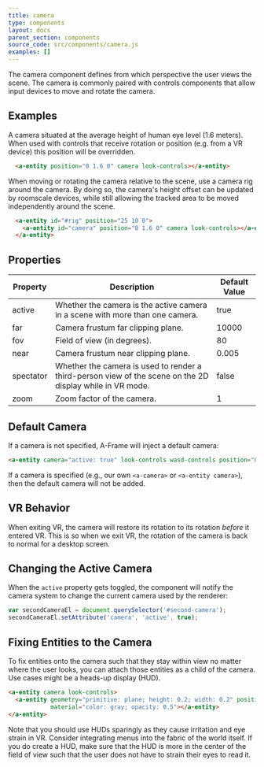 ```yaml
---
title: camera
type: components
layout: docs
parent_section: components
source_code: src/components/camera.js
examples: []
---
```


The camera component defines from which perspective the user views the scene.
The camera is commonly paired with controls components that allow input devices
to move and rotate the camera.

## Examples

A camera situated at the average height of human eye level (1.6 meters).
When used with controls that receive rotation or position (e.g. from a
VR device) this position will be overridden.

```html
  <a-entity position="0 1.6 0" camera look-controls></a-entity>
```

When moving or rotating the camera relative to the scene, use a camera rig
around the camera. By doing so, the camera's height offset can be updated
by roomscale devices, while still allowing the tracked area to be
moved independently around the scene.

```html
  <a-entity id="#rig" position="25 10 0">
    <a-entity id="camera" position="0 1.6 0" camera look-controls></a-entity>
  </a-entity>
```

## Properties

| Property   | Description                                                                                                                                                                                                                                                                         | Default Value |
|------------|-------------------------------------------------------------------------------------------------------------------------------------------------------------------------------------------------------------------------------------------------------------------------------------|---------------|
| active     | Whether the camera is the active camera in a scene with more than one camera.                                                                                                                                                                                                       | true          |
| far        | Camera frustum far clipping plane.                                                                                                                                                                                                                                                  | 10000         |
| fov        | Field of view (in degrees).                                                                                                                                                                                                                                                         | 80            |
| near       | Camera frustum near clipping plane.                                                                                                                                                                                                                                                 | 0.005         |
| spectator  | Whether the camera is used to render a third-person view of the scene on the 2D display while in VR mode.                                                                                                                                                                                       | false         |
| zoom       | Zoom factor of the camera.                                                                                                                                                                                                                                                          | 1             |

## Default Camera

If a camera is not specified, A-Frame will inject a default camera:

```html
<a-entity camera="active: true" look-controls wasd-controls position="0 0 0" data-aframe-default-camera></a-entity>
```

If a camera is specified (e.g., our own `<a-camera>` or `<a-entity camera>`),
then the default camera will not be added.

## VR Behavior

When exiting VR, the camera will restore its rotation to its rotation *before*
it entered VR. This is so when we exit VR, the rotation of the camera is back
to normal for a desktop screen.

## Changing the Active Camera

When the `active` property gets toggled, the component will notify the camera system
to change the current camera used by the renderer:

```js
var secondCameraEl = document.querySelector('#second-camera');
secondCameraEl.setAttribute('camera', 'active', true);
```

## Fixing Entities to the Camera

To fix entities onto the camera such that they stay within view no matter where
the user looks, you can attach those entities as a child of the camera. Use
cases might be a heads-up display (HUD).

```html
<a-entity camera look-controls>
  <a-entity geometry="primitive: plane; height: 0.2; width: 0.2" position="0 0 -1"
            material="color: gray; opacity: 0.5"></a-entity>
</a-entity>
```

Note that you should use HUDs sparingly as they cause irritation and eye strain
in VR. Consider integrating menus into the fabric of the world itself. If you
do create a HUD, make sure that the HUD is more in the center of the field of
view such that the user does not have to strain their eyes to read it.
